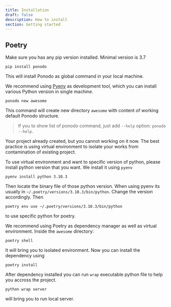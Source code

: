 ```yaml
---
title: Installation
draft: false
description: How to install
section: Getting started
---
```


## Poetry

Make sure you has any pip version installed. Minimal version is 3.7

```
pip install ponodo
```

This will install Ponodo as global command in your local machine.

We recommend using [Pyenv](https://github.com/pyenv/pyenv) as development tool, which you can install various Python version in single machine.


```
ponodo new awesome
```

This command will create new directory `awesome` with content of working default Ponodo structure.

> If you to show list of ponodo command, just add `--help` option: `ponodo --help`.

Your project already created, but you cannot working on it now. The best practice
is using virtual environment to isolate your works from contamination of existing
project.

To use virtual environment and want to specific version of python, please install
python version that you want. We install it using `pyenv`

```shell
pyenv install python 3.10.3
```

Then locate the binary file of those python version. When using pyenv its usually in 
`~/.poetry/versions/3.10.3/bin/python`. Change the version accordingly. Then 

```shell
poetry env use ~/.poetry/versions/3.10.3/bin/python
```
to use specific python for poetry.

We recommend using Poetry as dependency manager as well as virtual environment. Inside the `awesome` directory:

```
poetry shell
```

It will bring you to isolated environment. Now you can install the dependency using 

```
poetry install
```

After dependency installed you can run `wrap` executable python file to help you accross the project.

```
python wrap server
```

will bring you to run local server.